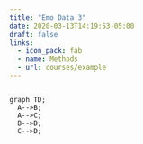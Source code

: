 ```yaml
---
title: "Emo Data 3"
date: 2020-03-13T14:19:53-05:00
draft: false
links: 
  - icon_pack: fab
  - name: Methods
  - url: courses/example
---
```


```mermaid 

graph TD;
  A-->B;   
  A-->C; 
  B-->D;
  C-->D;
```
